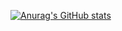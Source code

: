 [![Anurag's GitHub stats](https://github-readme-stats.vercel.app/api?username=renatodellosso)](https://github.com/anuraghazra/github-readme-stats)